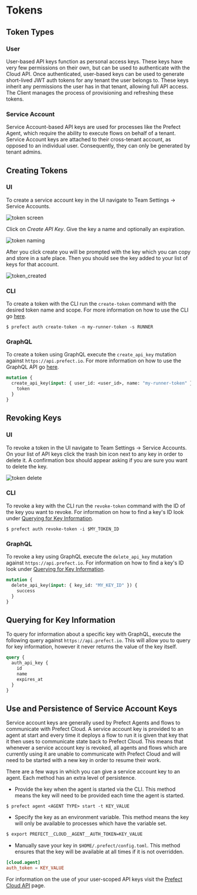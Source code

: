 # Tokens <Badge text="Cloud"/>

## Token Types

### User

User-based API keys function as personal access keys. These keys have very few permissions on their own, but can be used to authenticate with the Cloud API. Once authenticated, user-based keys can be used to generate short-lived JWT auth tokens for any tenant the user belongs to. These keys inherit any permissions the user has in that tenant, allowing full API access. The Client manages the process of provisioning and refreshing these tokens.

### Service Account

Service Account-based API keys are used for processes like the Prefect Agent, which require the ability to execute flows on behalf of a tenant. Service Account keys are attached to their cross-tenant account, as opposed to an individual user. Consequently, they can only be generated by tenant admins.

## Creating Tokens

### UI

To create a service account key in the UI navigate to Team Settings -> Service Accounts.

![token screen](/token_screen.png)

Click on _Create API Key_. Give the key a name and optionally an expiration.

![token naming](/token_naming.png)

After you click create you will be prompted with the key which you can copy and store in a safe place. Then you should see the key added to your list of keys for that account.

![token_created](/token_created.png)

### CLI

To create a token with the CLI run the `create-token` command with the desired token name and scope. For more information on how to use the CLI go [here](cli.html).

```
$ prefect auth create-token -n my-runner-token -s RUNNER
```

### GraphQL

To create a token using GraphQL execute the `create_api_key` mutation against `https://api.prefect.io`. For more information on how to use the GraphQL API go [here](api.html).

```graphql
mutation {
  create_api_key(input: { user_id: <user_id>, name: "my-runner-token" }) {
    token
  }
}
```

## Revoking Keys

### UI

To revoke a token in the UI navigate to Team Settings -> Service Accounts. On your list of API keys click the trash bin icon next to any key in order to delete it. A confirmation box should appear asking if you are sure you want to delete the key.

![token delete](/token_delete.png)

### CLI

To revoke a key with the CLI run the `revoke-token` command with the ID of the key you want to revoke. For information on how to find a key's ID look under [Querying for Key Information](tokens.html#querying-for-token-information).

```
$ prefect auth revoke-token -i $MY_TOKEN_ID
```

### GraphQL

To revoke a key using GraphQL execute the `delete_api_key` mutation against `https://api.prefect.io`. For information on how to find a key's ID look under [Querying for Key Information](tokens.html#querying-for-token-information).

```graphql
mutation {
  delete_api_key(input: { key_id: "MY_KEY_ID" }) {
    success
  }
}
```

## Querying for Key Information

To query for information about a specific key with GraphQL, execute the following query against `https://api.prefect.io`. This will allow you to query for key information, however it never returns the value of the key itself.

```graphql
query {
  auth_api_key {
    id
    name
    expires_at
  }
}
```

## Use and Persistence of Service Account Keys

Service account keys are generally used by Prefect Agents and flows to communicate with Prefect Cloud. A service account key is provided to an agent at start and every time it deploys a flow to run it is given that key that it then uses to communicate state back to Prefect Cloud. This means that whenever a service account key is revoked, all agents and flows which are currently using it are unable to communicate with Prefect Cloud and will need to be started with a new key in order to resume their work.

There are a few ways in which you can give a service account key to an agent. Each method has an extra level of persistence.

- Provide the key when the agent is started via the CLI. This method means the key will need to be provided each time the agent is started.

```
$ prefect agent <AGENT TYPE> start -t KEY_VALUE
```

- Specify the key as an environment variable. This method means the key will only be available to processes which have the variable set.

```bash
$ export PREFECT__CLOUD__AGENT__AUTH_TOKEN=KEY_VALUE
```

- Manually save your key in `$HOME/.prefect/config.toml`. This method ensures that the key will be available at all times if it is not overridden.

```toml
[cloud.agent]
auth_token = KEY_VALUE
```

For information on the use of your user-scoped API keys visit the [Prefect Cloud API](api.html) page.
